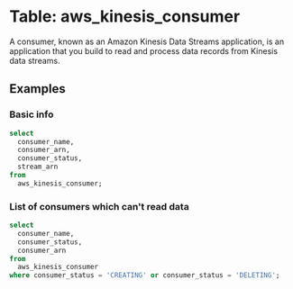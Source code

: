# Table: aws_kinesis_consumer

A consumer, known as an Amazon Kinesis Data Streams application, is an application that you build to read and process data records from Kinesis data streams.

## Examples

### Basic info

```sql
select
  consumer_name,
  consumer_arn,
  consumer_status,
  stream_arn
from
  aws_kinesis_consumer;
```

### List of consumers which can't read data

```sql
select
  consumer_name,
  consumer_status,
  consumer_arn
from
  aws_kinesis_consumer
where consumer_status = 'CREATING' or consumer_status = 'DELETING';
```